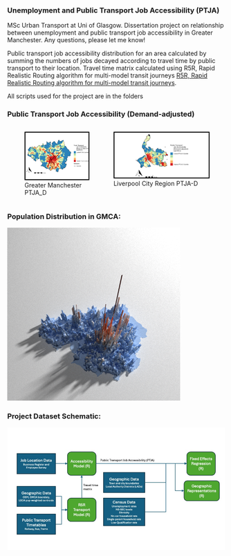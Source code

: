 ### Unemployment and Public Transport Job Accessibility (PTJA)
MSc Urban Transport at Uni of Glasgow. Dissertation project on relationship between unemployment and public transport job accessibility in Greater Manchester. Any questions, please let me know!

Public transport job accessibility distribution for an area calculated by summing the numbers of jobs decayed according to travel time by public transport to their location. Travel time matrix calculated using R5R, Rapid Realistic Routing algorithm for multi-model transit journeys  [R5R, Rapid Realistic Routing algorithm for multi-model transit journeys](https://github.com/ipeaGIT/r5r).

All scripts used for the project are in the folders

### Public Transport Job Accessibility (Demand-adjusted)
<div style="display: flex; flex-direction: row;">
  <figure style="margin-right: 20px;">
    <img src="Greater_Manchester_Combined_Authority/Images/PTJA_D.jpeg" alt="PTJDA-D" width="400" style="border: 2px solid black;">
    <figcaption>Greater Manchester PTJA_D</figcaption>
  </figure>
  <figure>
    <img src="Liverpool_City_Region/Images/PTJA_D.jpeg" alt="PTJDA-D" width="600" style="border: 2px solid black;">
    <figcaption>Liverpool City Region PTJA-D</figcaption>
  </figure>
</div>

### Population Distribution in GMCA:
<img src="Greater_Manchester_Combined_Authority/Images/Manch_Pop.png" alt="Pop_dens" width="400">

### Project Dataset Schematic:
<img src="Greater_Manchester_Combined_Authority/Images/Dataset_diagram.jpg" alt="Datasets" width="800">
